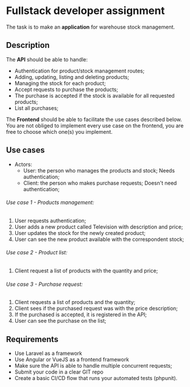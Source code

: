 # Fullstack developer assignment
The task is to make an **application** for warehouse stock management.

## Description
The **API** should be able to handle:
- Authentication for product/stock management routes;
- Adding, updating, listing and deleting products;
- Managing the stock for each product;
- Accept requests to purchase the products;
- The purchase is accepted if the stock is available for all requested products;
- List all purchases;

The **Frontend** should be able to facilitate the use cases described below. You are not obliged to
implement every use case on the frontend, you are free to choose which one(s) you implement.

## Use cases
- Actors:
  - User: the person who manages the products and stock; Needs authentication;
  - Client: the person who makes purchase requests; Doesn't need authentication;

###### Use case 1 - Products management:
1. User requests authentication;
2. User adds a new product called Television with description and price;
3. User updates the stock for the newly created product;
4. User can see the new product available with the correspondent stock;

###### Use case 2 - Product list:
1. Client request a list of products with the quantity and price;

###### Use case 3 - Purchase request:
1. Client requests a list of products and the quantity;
2. Client sees if the purchased request was with the price description;
3. If the purchased is accepted, it is registered in the API;
4. User can see the purchase on the list;

## Requirements
- Use Laravel as a framework
- Use Angular or VueJS as a frontend framework
- Make sure the API is able to handle multiple concurrent requests;
- Submit your code in a clear GIT repo
- Create a basic CI/CD flow that runs your automated tests (phpunit).